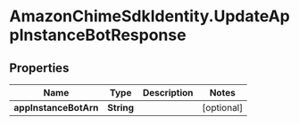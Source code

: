 # AmazonChimeSdkIdentity.UpdateAppInstanceBotResponse

## Properties

Name | Type | Description | Notes
------------ | ------------- | ------------- | -------------
**appInstanceBotArn** | **String** |  | [optional] 


